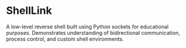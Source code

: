 # ShellLink
A low-level reverse shell built using Python sockets for educational purposes. Demonstrates understanding of bidirectional communication, process control, and custom shell environments.
